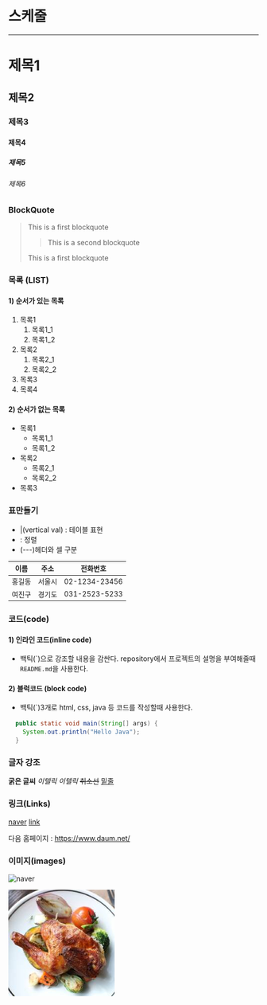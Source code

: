 # 스케줄

---

# 제목1

## 제목2

### 제목3

#### 제목4

##### 제목5

###### 제목6

### BlockQuote

> This is a first blockquote
>
> > This is a second blockquote
>
> This is a first blockquote

### 목록 (LIST)

#### 1) 순서가 있는 목록

1.  목록1
    1. 목록1_1
    2. 목록1_2
2.  목록2
    1. 목록2_1
    2. 목록2_2
3.  목록3
4.  목록4

#### 2) 순서가 없는 목록

- 목록1
  - 목록1_1
  - 목록1_2
- 목록2
  - 목록2_1
  - 목록2_2
- 목록3

### 표만들기

- |(vertical val) : 테이블 표현
- : 정렬
- (---)헤더와 셀 구분

|  이름  |  주소  |   전화번호    |
| :----: | :----: | :-----------: |
| 홍길동 | 서울시 | 02-1234-23456 |
| 여진구 | 경기도 | 031-2523-5233 |

### 코드(code)

#### 1) 인라인 코드(inline code)

- 백틱(\`)으로 강조할 내용을 감싼다.
  repository에서 프로젝트의 설명을 부여해줄때 `README.md`을 사용한다.

#### 2) 블럭코드 (block code)

- 백틱(`)3개로 html, css, java 등 코드를 작성할때 사용한다.

```java
  public static void main(String[] args) {
    System.out.println("Hello Java");
  }
```

### 글자 강조

**굵은 글씨**
_이텔릭_
_이텔릭_
~~취소선~~
<u>밑줄</u>

### 링크(Links)

[naver](https://www.naver.com)
[link](a.txt)

다음 홈페이지 : <https://www.daum.net/>

### 이미지(images)

![naver](https://s.pstatic.net/static/www/mobile/edit/20221214/cropImg_728x360_112955548973432846.jpeg)

![box](images/%EC%B9%98%ED%82%A8.jpg)
